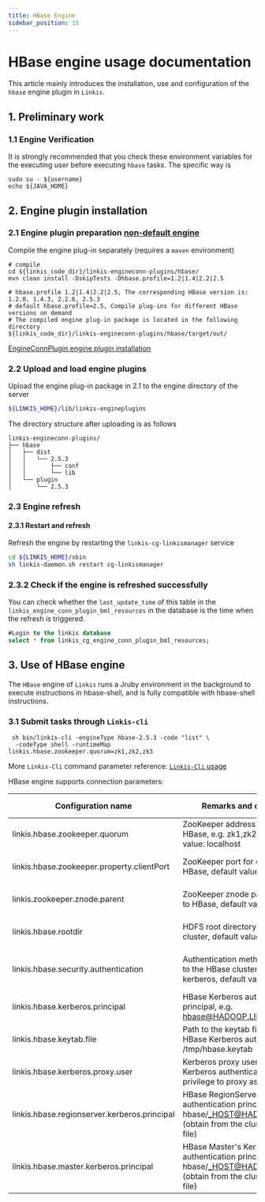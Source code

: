 ```yaml
---
title: HBase Engine
sidebar_position: 15
---
```


# HBase engine usage documentation

This article mainly introduces the installation, use and configuration of the `hbase` engine plugin in `Linkis`.

## 1. Preliminary work

### 1.1 Engine Verification

It is strongly recommended that you check these environment variables for the executing user before executing `hbase` tasks. The specific way is

```
sudo su - ${username}
echo ${JAVA_HOME}
```

## 2. Engine plugin installation

### 2.1 Engine plugin preparation [non-default engine](./overview.md)

Compile the engine plug-in separately (requires a `maven` environment)

```
# compile
cd ${linkis_code_dir}/linkis-engineconn-plugins/hbase/
mvn clean install -DskipTests -Dhbase.profile=1.2|1.4|2.2|2.5

# hbase.profile 1.2|1.4|2.2|2.5, The corresponding HBase version is: 1.2.0, 1.4.3, 2.2.6, 2.5.3
# default hbase.profile=2.5, Compile plug-ins for different HBase versions on demand
# The compiled engine plug-in package is located in the following directory
${linkis_code_dir}/linkis-engineconn-plugins/hbase/target/out/
```

[EngineConnPlugin engine plugin installation](../deployment/install-engineconn.md)

### 2.2 Upload and load engine plugins

Upload the engine plug-in package in 2.1 to the engine directory of the server

```bash 
${LINKIS_HOME}/lib/linkis-engineplugins
```
The directory structure after uploading is as follows
```
linkis-engineconn-plugins/
├── hbase
│   ├── dist
│   │   └── 2.5.3
│   │       ├── conf
│   │       └── lib
│   └── plugin
│       └── 2.5.3
```
### 2.3 Engine refresh

#### 2.3.1 Restart and refresh
Refresh the engine by restarting the `linkis-cg-linkismanager` service
```bash
cd ${LINKIS_HOME}/sbin
sh linkis-daemon.sh restart cg-linkismanager
```

### 2.3.2 Check if the engine is refreshed successfully
You can check whether the `last_update_time` of this table in the `linkis_engine_conn_plugin_bml_resources` in the database is the time when the refresh is triggered.

```sql
#Login to the linkis database
select * from linkis_cg_engine_conn_plugin_bml_resources;
```


## 3. Use of HBase engine

The `HBase` engine of `Linkis` runs a Jruby environment in the background to execute instructions in hbase-shell, 
and is fully compatible with hbase-shell instructions.


### 3.1 Submit tasks through `Linkis-cli`

```shell
 sh bin/linkis-cli -engineType hbase-2.5.3 -code "list" \
  -codeType shell -runtimeMap linkis.hbase.zookeeper.quorum=zk1,zk2,zk3
```

More `Linkis-Cli` command parameter reference: [`Linkis-Cli` usage](../user-guide/linkiscli-manual.md)

HBase engine supports connection parameters:

| Configuration name | Remarks and default value | Is it necessary |
| --- | --- | --- |
| linkis.hbase.zookeeper.quorum | ZooKeeper address for connecting to HBase, e.g. zk1,zk2,zk3, default value: localhost | Required |
| linkis.hbase.zookeeper.property.clientPort | ZooKeeper port for connecting to HBase, default value: 2181 | Optional, usually the default value |
| linkis.zookeeper.znode.parent | ZooKeeper znode path for connecting to HBase, default value: /hbase | Optional, usually the default value |
| linkis.hbase.rootdir | HDFS root directory for the HBase cluster, default value: /hbase | Optional, usually the default value |
| linkis.hbase.security.authentication | Authentication method for connecting to the HBase cluster: simple or kerberos, default value: simple | Optional, depending on the cluster configuration |
| linkis.hbase.kerberos.principal | HBase Kerberos authentication principal, e.g. hbase@HADOOP.LINKIS.COM | Required for Kerberos authentication |
| linkis.hbase.keytab.file | Path to the keytab file required for HBase Kerberos authentication, e.g. /tmp/hbase.keytab | Required for Kerberos authentication |
| linkis.hbase.kerberos.proxy.user | Kerberos proxy user, ensure that the Kerberos authenticated user has the privilege to proxy as a regular user | Optional, can be omitted |
| linkis.hbase.regionserver.kerberos.principal | HBase RegionServer's Kerberos authentication principal, e.g. hbase/_HOST@HADOOP.LINKIS.COM (obtain from the cluster configuration file) | Required for Kerberos authentication |
| linkis.hbase.master.kerberos.principal | HBase Master's Kerberos authentication principal, e.g. hbase/_HOST@HADOOP.LINKIS.COM (obtain from the cluster configuration file) | Required for Kerberos authentication |
